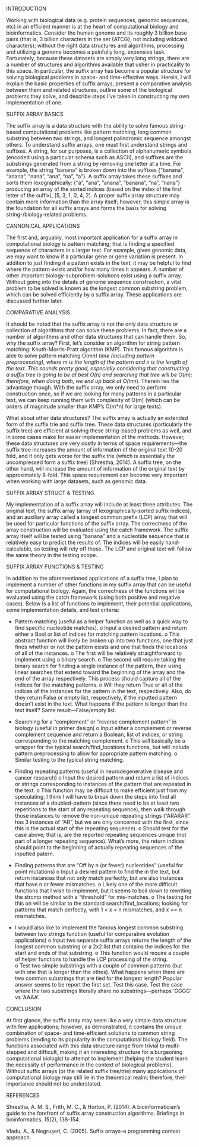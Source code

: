 INTRODUCTION

Working with biological data (e.g. protein sequences, genomic sequences, etc) in an efficient manner is at the heart of computational biology and bioinformatics.  Consider the human genome and its roughly 3 billion base pairs (that is, 3 billion characters in the set {ATCG}, not including wildcard characters); without the right data structures and algorithms, processing and utilizing a genome becomes a painfully long, expensive task.  Fortunately, because these datasets are simply very long strings, there are a number of structures and algorithms available that usher in practicality to this space.  In particular, the suffix array has become a popular structure for solving biological problems in space- and time-effective ways.  Herein, I will explain the basic properties of suffix arrays, present a comparative analysis between them and related structures, outline some of the biological problems they solve, and describe steps I’ve taken in constructing my own implementation of one.

SUFFIX ARRAY BASICS

The suffix array is a data structure with the ability to solve famous string-based computational problems like pattern matching, long common substring between two strings, and longest palindromic sequence amongst others.  To understand suffix arrays, one must first understand strings and suffixes.  A string, for our purposes, is a collection of alphanumeric symbols (encoded using a particular schema such as ASCII), and suffixes are the substrings generated from a string by removing one letter at a time.  For example, the string “banana” is broken down into the suffixes {“banana”, “anana”, “nana”, “ana”, “na”, “a”}.  A suffix array takes these suffixes and sorts them lexographically:  {“a”, “ana”, “anana”, “banana”, “na”, “nana”} producing an array of the sorted indices (based on the index of the first letter of the suffix), [5, 3, 1, 0, 4, 2].  A proper suffix array structure may contain more information than the array itself; however, this simple array is the foundation for all suffix arrays and forms the basis for solving string-/biology-related problems.

CANNONICAL APPLICATIONS

The first and, arguably, most important application for a suffix array in computational biology is pattern matching; that is finding a specified sequence of characters in a larger text.  For example, given genomic data, we may want to know if a particular gene or gene variation is present.  In addition to just finding if a pattern exists in the text, it may be helpful to find where the pattern exists and/or how many times it appears.  A number of other important biology-subproblem-solutions exist using a suffix array.  Without going into the details of genome sequence construction, a vital problem to be solved is known as the longest common substring problem, which can be solved efficiently by a suffix array.  These applications are discussed further later.

COMPARATIVE ANALYSIS

It should be noted that the suffix array is not the only data structure or collection of algorithms that can solve these problems.  In fact, there are a number of algorithms and other data structures that can handle them.  So, why the suffix array?  First, let’s consider an algorithm for string pattern matching:  Knuth-Morris-Pratt algorithm (KMP).  This famous algorithm is able to solve pattern matching O(m*n) time (including pattern preprocessing), where m is the length of the pattern and n is the length of the text.  This sounds pretty good, especially considering that constructing a suffix tree is going to be at best O(n) and searching that tree will be O(m); therefore, when doing both, we end up back at O(m*n).  Therein lies the advantage though.  With the suffix array, we only need to perform construction once, so if we are looking for many patterns in a particular text, we can keep running them with complexity of O(m) (which can be orders of magnitude smaller than KMP’s O(m*n) for large texts).

What about other data structures?  The suffix array is actually an extended form of the suffix trie and suffix tree.  These data structures (particularly the suffix tree) are efficient at solving these string-based problems as well, and in some cases make for easier implementation of the methods.  However, these data structures are very costly in terms of space requirements—the suffix tree increases the amount of information of the original text 10-20 fold, and it only gets worse for the suffix trie (which is essentially the uncompressed form a suffix tree) (Shrestha, 2014).  A suffix tree, on the other hand, will increase the amount of information of the original text by approximately 8-fold.  This space requirement can become very important when working with large datasets, such as genomic data.


SUFFIX ARRAY STRUCT & TESTING

My implementation of a suffix array will include at least three attributes.  The original text, the suffix array (array of lexographically-sorted suffix indices), and an auxiliary array called a longest common prefix (LCP) array that will be used for particular functions of the suffix array.  The correctness of the array construction will be evaluated using the catch framework.  The suffix array itself will be tested using “banana” and a nucleotide sequence that is relatively easy to predict the results of.  The indices will be easily hand-calculable, so testing will rely off those.  The LCP and original text will follow the same theory in the testing scope.  

SUFFIX ARRAY FUNCTIONS & TESTING

In addition to the aforementioned applications of a suffix tree, I plan to implement a number of other functions in my suffix array that can be useful for computational biology.  Again, the correctness of the functions will be evaluated using the catch framework (using both positive and negative cases).  Below is a list of functions to implement, their potential applications, some implementation details, and test criteria:

-	Pattern matching (useful as a helper function as well as a quick way to find specific nucleotide matches).
o	Input a desired pattern and return either a Bool or list of indices for matching pattern locations.
o	This abstract function will likely be broken up into two functions, one that just finds whether or not the pattern exists and one that finds the locations of all of the instances.
o	The first will be relatively straightforward to implement using a binary search.
o	The second will require taking the binary search for finding a single instance of the pattern, then using linear searches that extend toward the beginning of the array and the end of the array respectively.  This process should capture all of the indices for the matching patterns. 
o	Will they return True or all of the indices of the instances for the pattern in the text, respectively.  Also, do they return False or empty list, respectively, if the inputted pattern doesn’t exist in the text.  What happens if the pattern is longer than the text itself?  Same result—False/empty list.

-	Searching for a “complement” or “reverse complement pattern” in biology (useful in primer design)
o	Input either a complement or reverse complement sequence and return a Boolean, list of indices, or string corresponding to the matching complement. 
o	This will basically be a wrapper for the typical search/find_locations functions, but will include pattern preprocessing to allow for appropriate pattern matching.
o	Similar testing to the typical string matching.

-	Finding repeating patterns (useful in neurodegenerative disease and cancer research)
o	Input the desired pattern and return a list of indices or strings corresponding to instances of the pattern that are repeated in the text.
o	This function may be difficult to make efficient just from my speculating.  I think I will have to break down the steps into find all instances of a doubled-pattern (since there need to be at least two repetitions to the start of any repeating sequence), then walk through those instances to remove the non-unique repeating strings (“ARARAR” has 3 instances of “AR”, but we are only concerned with the first, since this is the actual start of the repeating sequence).
o	Should test for the case above; that is, are the reported repeating sequences unique (not part of a longer repeating sequence).  What’s more, the return indices should point to the beginning of actually repeating sequences of the inputted patern.

-	Finding patterns that are “Off by n (or fewer) nucleotides” (useful for point mutations)
o	Input a desired pattern to find the in the text, but return instances that not only match perfectly, but are also instances that have n or fewer mismatches.
o	Likely one of the more difficult functions that I wish to implement, but it seems to boil down to rewriting the strcmp method with a “threshold” for mis-matches.
o	The testing for this on will be similar to the standard search/find_locations; looking for patterns that match perfectly, with 1 < x < n mismatches, and x == n mismatches.   

-	I would also like to implement the famous longest common substring between two strings function (useful for comparative evolution applications)
o	Input two separate suffix arrays returns the length of the longest common substring or a 2x2 list that contains the indices for the start and ends of that substring. 
o	This function would require a couple of helper functions to handle the LCP processing of the string.  
o	Test two simple substrings with a couple of common patterns (but with one that is longer than the othes).  What happens when there are two common substrings that are tied for the longest length?  Popular answer seems to be report the first set.  Test this case.  Test the case where the two substrings literally share no substrings—perhaps ‘GGGG’ vs ‘AAAA’.







CONCLUSION

At first glance, the suffix array may seem like a very simple data structure with few applications; however, as demonstrated, it contains the unique combination of space- and time-efficient solutions to common string problems (lending to its popularity in the computational biology field).  The functions associated with this data structure range from trivial to multi-stepped and difficult, making it an interesting structure for a burgeoning computational biologist to attempt to implement (helping the student learn the necessity of performance in the context of biological problems).  Without suffix arrays (or the related suffix tree/trie) many applications of computational biology may still lie in the theoretical realm; therefore, their importance should not be understated.

REFERENCES

Shrestha, A. M. S., Frith, M. C., & Horton, P. (2014). A bioinformatician’s guide to the forefront of suffix array construction algorithms. Briefings in bioinformatics, 15(2), 138-154.

Vladu, A., & Negruşeri, C. (2005). Suffix arrays–a programming contest approach.













